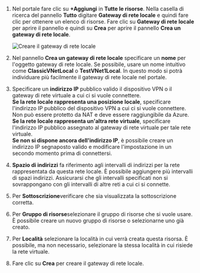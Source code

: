 1. Nel portale fare clic su **+Aggiungi** in **Tutte le risorse**. Nella casella di ricerca del pannello **Tutto** digitare **Gateway di rete locale** e quindi fare clic per ottenere un elenco di risorse. Fare clic su **Gateway di rete locale** per aprire il pannello e quindi su **Crea** per aprire il pannello **Crea un gateway di rete locale**.
   
    ![Creare il gateway di rete locale](./media/vpn-gateway-add-lng-rm-portal-include/lng.png)

2. Nel pannello **Crea un gateway di rete locale** specificare un **nome** per l'oggetto gateway di rete locale. Se possibile, usare un nome intuitivo come **ClassicVNetLocal** o **TestVNet1Local**. In questo modo si potrà individuare più facilmente il gateway di rete locale nel portale.
3. Specificare un **indirizzo IP** pubblico valido il dispositivo VPN o il gateway di rete virtuale a cui ci si vuole connettere.<br>**Se la rete locale rappresenta una posizione locale**, specificare l'indirizzo IP pubblico del dispositivo VPN a cui ci si vuole connettere. Non può essere protetto da NAT e deve essere raggiungibile da Azure.<br>**Se la rete locale rappresenta un'altra rete virtuale**, specificare l'indirizzo IP pubblico assegnato al gateway di rete virtuale per tale rete virtuale.<br>**Se non si dispone ancora dell'indirizzo IP**, è possibile creare un indirizzo IP segnaposto valido e modificare l'impostazione in un secondo momento prima di connettersi.
4. **Spazio di indirizzi** fa riferimento agli intervalli di indirizzi per la rete rappresentata da questa rete locale. È possibile aggiungere più intervalli di spazi indirizzi. Assicurarsi che gli intervalli specificati non si sovrappongano con gli intervalli di altre reti a cui ci si connette.
5. Per **Sottoscrizione**verificare che sia visualizzata la sottoscrizione corretta.
6. Per **Gruppo di risorse**selezionare il gruppo di risorse che si vuole usare. È possibile creare un nuovo gruppo di risorse o selezionarne uno già creato.
7. Per **Località** selezionare la località in cui verrà creata questa risorsa. È possibile, ma non necessario, selezionare la stessa località in cui risiede la rete virtuale.
8. Fare clic su **Crea** per creare il gateway di rete locale.

